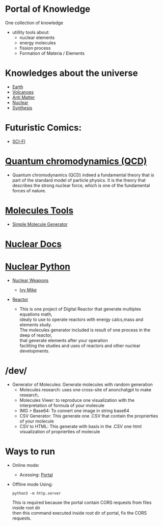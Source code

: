# Portal of Knowledge  
One collection of knowledge   
 - utillity tools about:  
      - nuclear elements  
      - energy molecules  
      - fission process  
      - Formation of Materia / Elements  
 
# Knowledges about the universe  
  - [Earth](./assets/docs/earth/readme.md)  
  - [Volcanoes](./assets/docs/earth/earth/volcanoes/readme.md)  
  - [Anti Matter](./assets/docs/antimatter/readme.md)  
  - [Nuclear](./assets/docs/nuclear/readme.md)  
  - [Synthesis](./assets/docs/synthesis/readme.md)  
  
# Futuristic Comics:  
- [SCI-FI](./assets/docs/earth/sci-fi/readme.md)    
    
# [Quantum chromodynamics (QCD)](./assets/addons/python/QCD)  
  - Quantum chromodynamics (QCD)
     indeed a fundamental theory that is part of the standard model of 
      particle physics. It is the theory that describes the strong nuclear 
      force, which is one of the fundamental forces of nature.
  
# [Molecules Tools](./assets/addons/python/molecules)  
  - [Simple Molecule Generator](./assets/addons/python/molGenerator)  

# [Nuclear Docs](./assets/docs/nuclear/)  

# [Nuclear Python](./assets/addons/python/Nuclear/)  
- [Nuclear Weapons](./assets/addons/python/Nuclear/Weapons/)  
  - [Ivy Mike](./assets/addons/python/Nuclear/weapons/ivyMike)   
  
- [Reactor](./assets/addons/python/Reactor)  
  - This is one project of Digital Reactor that generate multiples equations math,  
     idealy to use to operate reactors with energy calcs,mass and elements study.  
      The molecules generator included is result of one process in the deep of reactor,  
       that generate elements after your operation  
        faciliting the studies and uses of reactors and other nuclear developments.  
# /dev/  
  - Generator of Molecules: Generate molecules with random generation   
     - Molecules research: uses one cross-site of anonchatgpt to make research,   
     - Molecules Viwer: to reproduce one visualization with the interpretation of formula of your molecule  
      - IMG > Base64: To convert one image in string base64  
      - CSV Generator: This generate one .CSV that contain the proprierties of your molecule  
      - CSV to HTML: This generate with basis in the .CSV one html visualization of proprierties of molecule  
  
# Ways to run  
  - Online mode:
    - Acessing: [Portal](https://emeraldtable.github.io/portal/)  
  - Offline mode Using:  
  
        python3 -m http.server  
  
     This is required because the portal contain CORS requests from files inside root dir  
      then this command executed inside root dir of portal, fix the CORS requests.  
